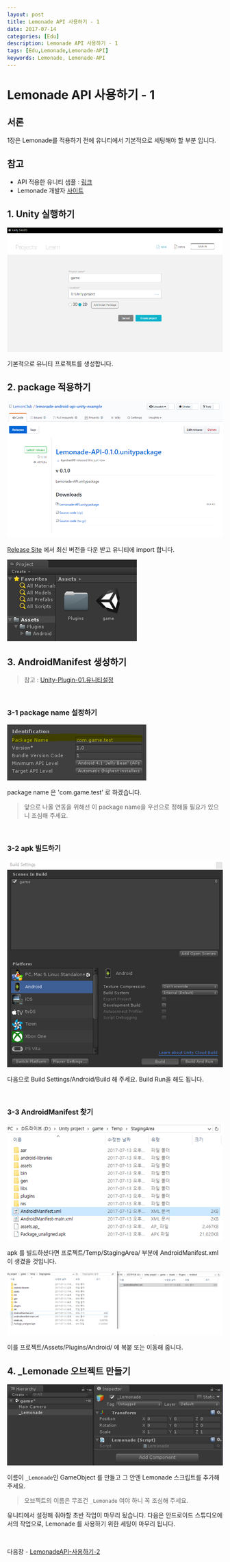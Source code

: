 ```yaml
---
layout: post
title: Lemonade API 사용하기 - 1
date: 2017-07-14
categories: [Edu]
description: Lemonade API 사용하기 - 1
tags: [Edu,Lemonade,Lemonade-API]
keywords: Lemonade, Lemonade-API
---
```


# Lemonade API 사용하기 - 1

## 서론
1장은 Lemonade를 적용하기 전에 유니티에서 기본적으로 세팅해야 할 부분 입니다.


## 참고
- API 적용한 유니티 샘플 : [링크](https://github.com/LemonClub/lemonade-android-api-unity-example)
- Lemonade 개발자 [사이트](http://lemontree.dothome.co.kr/lemonade/)


## 1. Unity 실행하기
![1](/assets/img/2017-7-20-LemonadeAPI-func/1.png)

기본적으로 유니티 프로젝트를 생성합니다.


## 2. package 적용하기
![3](/assets/img/2017-7-20-LemonadeAPI-func/3.PNG)

[Release Site](https://github.com/LemonClub/lemonade-android-api-unity-example/releases) 에서 최신 버전을 다운 받고 유니티에 import 합니다.

![4](/assets/img/2017-7-20-LemonadeAPI-func//4.PNG)


## 3. AndroidManifest 생성하기
> 참고 :  [Unity-Plugin-01.유니티설정](https://kyechan99.github.io/edu/2017/03/23/Unity-Plugin-01.%EC%9C%A0%EB%8B%88%ED%8B%B0%EC%84%A4%EC%A0%95.html)

<br/>

### 3-1 package name 설정하기
![1](/assets/img/2017-7-20-LemonadeAPI-func/6.PNG)

package name 은 'com.game.test' 로 하겠습니다.

> 앞으로 나올 연동을 위해선 이 package name을 우선으로 정해둘 필요가 있으니 조심해 주세요.

<br/>

### 3-2 apk 빌드하기
![1](/assets/img/2017-7-20-LemonadeAPI-func/7.PNG)

다음으로 Build Settings/Android/Build 해 주세요.
Build Run을 해도 됩니다.

<br/>

### 3-3 AndroidManifest 찾기
![1](/assets/img/2017-7-20-LemonadeAPI-func/8.PNG)

apk 를 빌드하셨다면 프로젝트/Temp/StagingArea/ 부분에 AndroidManifest.xml 이 생겼을 것입니다.

![1](/assets/img/2017-7-20-LemonadeAPI-func/9.PNG)

이를 프로젝트/Assets/Plugins/Android/ 에 복붙 또는 이동해 줍니다.


## 4. _Lemonade 오브젝트 만들기
![1](/assets/img/2017-7-20-LemonadeAPI-func/34.PNG)

이름이 `_Lemonade`인 GameObject 를 만들고 그 안엔 Lemonade 스크립트를 추가해 주세요.

> 오브젝트의 이름은 무조건 `_Lemonade` 여야 하니 꼭 조심해 주세요.


유니티에서 설정해 줘야할 초반 작업이 마무리 됬습니다.
다음은 안드로이드 스튜디오에서의 작업으로, Lemonade 를 사용하기 위한 세팅이 마무리 됩니다.

<br/>

다음장 - [LemonadeAPI-사용하기-2](/edu/2017/07/18/LemonadeAPI-desc-2)

